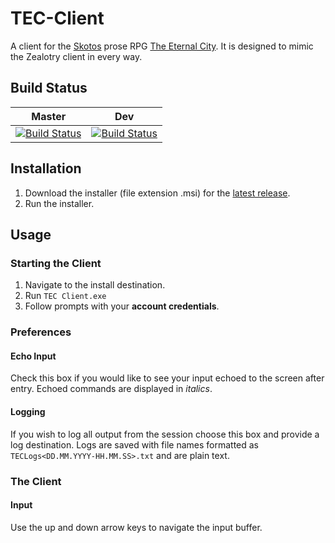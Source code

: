 # TEC-Client
A client for the [Skotos](http://www.skotos.net) prose RPG [The Eternal City](http://www.skotos.net/games/eternal-city/).
It is designed to mimic the Zealotry client in every way.

## Build Status
Master|Dev
-------|------
[![Build Status](https://travis-ci.org/ExposureSoftware/TEC-Client.svg?branch=master)](https://travis-ci.org/ExposureSoftware/TEC-Client)|[![Build Status](https://travis-ci.org/ExposureSoftware/TEC-Client.svg?branch=dev)](https://travis-ci.org/ExposureSoftware/TEC-Client)

## Installation
1. Download the installer (file extension .msi) for the [latest release](https://github.com/ExposureSoftware/TEC-Client/releases).
3. Run the installer.

## Usage

### Starting the Client
1. Navigate to the install destination.
2. Run `TEC Client.exe`
3. Follow prompts with your **account credentials**.

### Preferences
#### Echo Input
Check this box if you would like to see your input echoed to the screen after entry.
Echoed commands are displayed in *italics*.

#### Logging
If you wish to log all output from the session choose this box and provide a log destination.
Logs are saved with file names formatted as `TECLogs<DD.MM.YYYY-HH.MM.SS>.txt` and are plain text.

### The Client
#### Input
Use the up and down arrow keys to navigate the input buffer.
